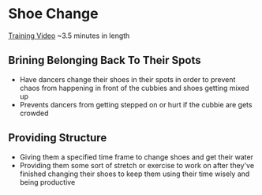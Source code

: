 # Shoe Change
[Training Video](https://drive.google.com/file/d/1sCv2c7Qdlmtx5AMSt2fdfqElwfQDJ1VV/view?usp=drive_link) ~3.5 minutes in length
## Brining Belonging Back To Their Spots
* Have dancers change their shoes in their spots in order to prevent chaos from happening in front of the cubbies and shoes getting mixed up
* Prevents dancers from getting stepped on or hurt if the cubbie are gets crowded
## Providing Structure
* Giving them a specified time frame to change shoes and get their water
* Providing them some sort of stretch or exercise to work on after they've finished changing their shoes to keep them using their time wisely and being productive
